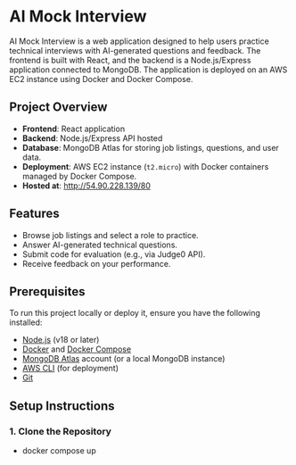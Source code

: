 # AI Mock Interview

AI Mock Interview is a web application designed to help users practice technical interviews with AI-generated questions and feedback. The frontend is built with React, and the backend is a Node.js/Express application connected to MongoDB. The application is deployed on an AWS EC2 instance using Docker and Docker Compose.

## Project Overview

- **Frontend**: React application
- **Backend**: Node.js/Express API hosted 
- **Database**: MongoDB Atlas for storing job listings, questions, and user data.
- **Deployment**: AWS EC2 instance (`t2.micro`) with Docker containers managed by Docker Compose.
- **Hosted at**: http://54.90.228.139/80

## Features

- Browse job listings and select a role to practice.
- Answer AI-generated technical questions.
- Submit code for evaluation (e.g., via Judge0 API).
- Receive feedback on your performance.

## Prerequisites

To run this project locally or deploy it, ensure you have the following installed:

- [Node.js](https://nodejs.org/) (v18 or later)
- [Docker](https://www.docker.com/) and [Docker Compose](https://docs.docker.com/compose/)
- [MongoDB Atlas](https://www.mongodb.com/cloud/atlas) account (or a local MongoDB instance)
- [AWS CLI](https://aws.amazon.com/cli/) (for deployment)
- [Git](https://git-scm.com/)

## Setup Instructions

### 1. Clone the Repository
- docker compose up
